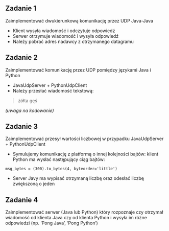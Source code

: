 ## Zadanie 1

Zaimplementować dwukierunkową komunikację przez UDP Java-Java
- Klient wysyła wiadomość i odczytuje odpowiedź
- Serwer otrzymuje wiadomość i wysyła odpowiedź
- Należy pobrać adres nadawcy z otrzymanego datagramu


## Zadanie 2

Zaimplementować komunikację przez UDP pomiędzy językami Java i Python
- JavaUdpServer + PythonUdpClient
- Należy przesłać wiadomość tekstową:

> żółta gęś

*(uwaga na kodowanie)*


## Zadanie 3

Zaimplementować przesył wartości liczbowej w przypadku JavaUdpServer + PythonUdpClient
- Symulujemy komunikację z platformą o innej kolejności bajtów: klient Python ma wysłać następujący ciąg bajtów:
```
msg_bytes = (300).to_bytes(4, byteorder='little')
```
- Server Javy ma wypisać otrzymaną liczbę oraz odesłać liczbę zwiększoną o jeden


## Zadanie 4

Zaimplementować serwer (Java lub Python) który rozpoznaje czy otrzymał wiadomość od klienta Java czy od klienta Python i wysyła im różne odpowiedzi (np. ‘Pong Java’, ‘Pong Python’)
